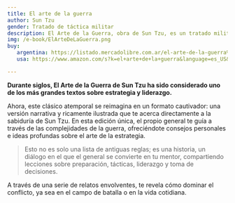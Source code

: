 ```yaml
---
title: El arte de la guerra
author: Sun Tzu
gender: Tratado de táctica militar
description: El Arte de la Guerra, obra de Sun Tzu, es un tratado militar chino sobre estrategia y tácticas bélicas, que también se aplica a la vida cotidiana y los negocios.
img: /e-book/ElArteDeLaGuerra.png
buy:
   argentina: https://listado.mercadolibre.com.ar/el-arte-de-la-guerra%2C
   usa: https://www.amazon.com/s?k=el+arte+de+la+guerra&language=es_US&adgrpid=169969801590&hvadid=709957087662&hvdev=c&hvlocphy=1000041&hvnetw=g&hvqmt=e&hvrand=14404705686038764200&hvtargid=kwd-342957785&hydadcr=27855_14785220&mcid=860c456e8ae73bfb9761b19594a8ce04&tag=txscdpesrow-20&ref=pd_sl_551izep043_e

---
```


**Durante siglos, El Arte de la Guerra de Sun Tzu ha sido considerado uno de los más grandes textos sobre estrategia y liderazgo.**

Ahora, este clásico atemporal se reimagina en un formato cautivador: una versión narrativa y ricamente ilustrada que te acerca directamente a la sabiduría de Sun Tzu. En esta edición única, el propio general te guía a través de las complejidades de la guerra, ofreciéndote consejos personales e ideas profundas sobre el arte de la estrategia.

> Esto no es solo una lista de antiguas reglas; es una historia, un diálogo en el que el general se convierte en tu mentor, compartiendo lecciones sobre preparación, tácticas, liderazgo y toma de decisiones.

A través de una serie de relatos envolventes, te revela cómo dominar el conflicto, ya sea en el campo de batalla o en la vida cotidiana.